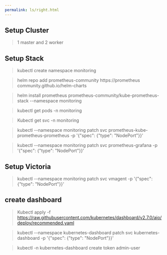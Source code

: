 ```yaml
---
permalink: ls/right.html
---
```


## Setup Cluster

> 1 master and 2 worker

## Setup Stack

> kubectl create namespace monitoring

> helm repo add prometheus-community https://prometheus community.github.io/helm-charts

> helm install prometheus prometheus-community/kube-prometheus-stack --namespace monitoring

> kubectl get pods -n monitoring

> Kubectl get svc -n monitoring

> kubectl --namespace monitoring patch svc prometheus-kube-prometheus-prometheus -p '{"spec": {"type": "NodePort"}}'

> kubectl --namespace monitoring patch svc prometheus-grafana -p '{"spec": {"type": "NodePort"}}'


## Setup Victoria

> kubectl --namespace monitoring patch svc vmagent -p '{"spec": {"type": "NodePort"}}'


## create dashboard

> Kubectl apply -f https://raw.githubusercontent.com/kubernetes/dashboard/v2.7.0/aio/deploy/recommended.yaml

> kubectl --namespace kubernetes-dashboard patch svc kubernetes-dashboard -p '{"spec": {"type": "NodePort"}}'

> kubectl -n kubernetes-dashboard create token admin-user
